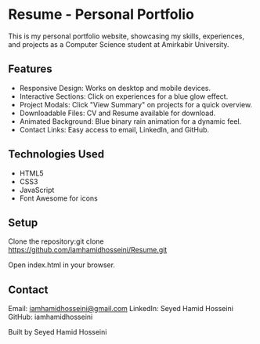 # Resume - Personal Portfolio
This is my personal portfolio website, showcasing my skills, experiences, and projects as a Computer Science student at Amirkabir University.
## Features

+ Responsive Design: Works on desktop and mobile devices.
+ Interactive Sections: Click on experiences for a blue glow effect.
+ Project Modals: Click "View Summary" on projects for a quick overview.
+ Downloadable Files: CV and Resume available for download.
+ Animated Background: Blue binary rain animation for a dynamic feel.
+ Contact Links: Easy access to email, LinkedIn, and GitHub.

## Technologies Used

+ HTML5
+ CSS3
+ JavaScript
+ Font Awesome for icons

## Setup

Clone the repository:git clone https://github.com/iamhamidhosseini/Resume.git


Open index.html in your browser.

## Contact

Email: iamhamidhosseini@gmail.com
LinkedIn: Seyed Hamid Hosseini
GitHub: iamhamidhosseini


Built by Seyed Hamid Hosseini
